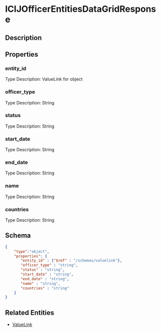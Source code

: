 # ICIJOfficerEntitiesDataGridResponse
## Description

## Properties
### entity_id


Type Description: ValueLink for object
### officer_type


Type Description: String
### status


Type Description: String
### start_date


Type Description: String
### end_date


Type Description: String
### name


Type Description: String
### countries


Type Description: String

## Schema
```json
{
    "type":"object",
    "properties": {
       "entity_id" : {"$ref" : "/schemas/valuelink"},
       "officer_type" : "string",
       "status" : "string",
       "start_date" : "string",
       "end_date" : "string",
       "name" : "string",
       "countries" : "string"
    }
}
```

## Related Entities
- [ValueLink](ValueLink.md)

